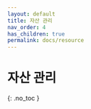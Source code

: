 ```yaml
---
layout: default
title: 자산 관리
nav_order: 4
has_children: true
permalink: docs/resource
---
```


# 자산 관리
{: .no_toc }
